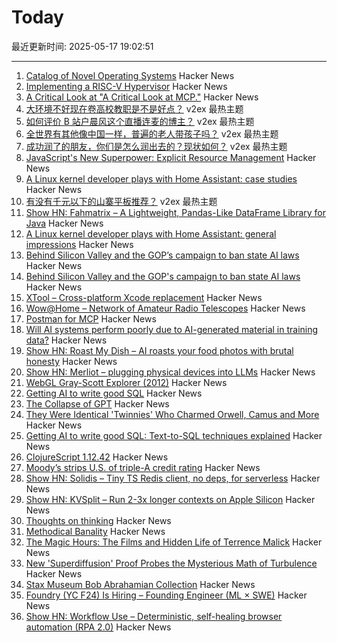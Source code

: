 # Today

最近更新时间: 2025-05-17 19:02:51

--- 
1. [Catalog of Novel Operating Systems](https://github.com/prathyvsh/os-catalog) Hacker News
2. [Implementing a RISC-V Hypervisor](https://seiya.me/blog/riscv-hypervisor) Hacker News
3. [A Critical Look at "A Critical Look at MCP."](https://docs.mcp.run/blog/2025/05/16/mcp-implenda-est/) Hacker News
4. [大环境不好现在卷高校教职是不是好点？](https://www.v2ex.com/t/1132362) v2ex 最热主题
5. [如何评价 B 站户晨风这个直播连麦的博主？](https://www.v2ex.com/t/1132360) v2ex 最热主题
6. [全世界有其他像中国一样，普遍的老人带孩子吗？](https://www.v2ex.com/t/1132357) v2ex 最热主题
7. [成功润了的朋友，你们是怎么润出去的？现状如何？](https://www.v2ex.com/t/1132350) v2ex 最热主题
8. [JavaScript's New Superpower: Explicit Resource Management](https://v8.dev/features/explicit-resource-management) Hacker News
9. [A Linux kernel developer plays with Home Assistant: case studies](https://lwn.net/SubscriberLink/1017945/93d12d28178b372e/) Hacker News
10. [有没有千元以下的山寨平板推荐？](https://www.v2ex.com/t/1132356) v2ex 最热主题
11. [Show HN: Fahmatrix – A Lightweight, Pandas-Like DataFrame Library for Java](https://github.com/moustafa-nasr/fahmatrix) Hacker News
12. [A Linux kernel developer plays with Home Assistant: general impressions](https://lwn.net/SubscriberLink/1017720/7155ecb9602e9ef2/) Hacker News
13. [Behind Silicon Valley and the GOP’s campaign to ban state AI laws](https://www.bloodinthemachine.com/p/de-democratizing-ai) Hacker News
14. [Behind Silicon Valley and the GOP's campaign to ban state AI laws](https://www.bloodinthemachine.com/p/de-democratizing-ai) Hacker News
15. [XTool – Cross-platform Xcode replacement](https://github.com/xtool-org/xtool) Hacker News
16. [Wow@Home – Network of Amateur Radio Telescopes](https://phl.upr.edu/wow/outreach) Hacker News
17. [Postman for MCP](https://usetexture.com/##) Hacker News
18. [Will AI systems perform poorly due to AI-generated material in training data?](https://cacm.acm.org/news/the-collapse-of-gpt/) Hacker News
19. [Show HN: Roast My Dish – AI roasts your food photos with brutal honesty](https://www.roastmydish.online/) Hacker News
20. [Show HN: Merliot – plugging physical devices into LLMs](https://github.com/merliot/hub) Hacker News
21. [WebGL Gray-Scott Explorer (2012)](http://www.mrob.com/pub/comp/xmorphia/ogl/index.html) Hacker News
22. [Getting AI to write good SQL](https://cloud.google.com/blog/products/databases/techniques-for-improving-text-to-sql) Hacker News
23. [The Collapse of GPT](https://cacm.acm.org/news/the-collapse-of-gpt/) Hacker News
24. [They Were Identical 'Twinnies' Who Charmed Orwell, Camus and More](https://www.nytimes.com/2025/05/04/books/review/the-dazzling-paget-sisters-ariane-bankes.html) Hacker News
25. [Getting AI to write good SQL: Text-to-SQL techniques explained](https://cloud.google.com/blog/products/databases/techniques-for-improving-text-to-sql) Hacker News
26. [ClojureScript 1.12.42](https://clojurescript.org/news/2025-05-16-release) Hacker News
27. [Moody’s strips U.S. of triple-A credit rating](https://www.ft.com/content/e456ea34-c6ad-43fe-abe9-d4ce781c07b4) Hacker News
28. [Show HN: Solidis – Tiny TS Redis client, no deps, for serverless](https://github.com/vcms-io/solidis) Hacker News
29. [Show HN: KVSplit – Run 2-3x longer contexts on Apple Silicon](https://github.com/dipampaul17/KVSplit) Hacker News
30. [Thoughts on thinking](https://dcurt.is/thinking) Hacker News
31. [Methodical Banality](https://aeon.co/essays/who-needs-ai-text-generation-when-theres-erasmus-of-rotterdam) Hacker News
32. [The Magic Hours: The Films and Hidden Life of Terrence Malick](https://www.lrb.co.uk/the-paper/v47/n09/david-thomson/cool-tricking) Hacker News
33. [New 'Superdiffusion' Proof Probes the Mysterious Math of Turbulence](https://www.quantamagazine.org/new-superdiffusion-proof-probes-the-mysterious-math-of-turbulence-20250516/) Hacker News
34. [Stax Museum Bob Abrahamian Collection](https://bobacollection.staxmuseum.org/) Hacker News
35. [Foundry (YC F24) Is Hiring – Founding Engineer (ML × SWE)](https://www.ycombinator.com/companies/foundry/jobs/uwi8b6I-founding-engineer-ml-x-swe) Hacker News
36. [Show HN: Workflow Use – Deterministic, self-healing browser automation (RPA 2.0)](https://github.com/browser-use/workflow-use) Hacker News
